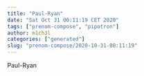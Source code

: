 ```yaml
---
title: "Paul-Ryan"
date: "Sat Oct 31 00:11:19 CET 2020"
tags: ["prenom-compose", "pipotron"]
author: m1ch3l
categories: ["generated"]
slug: "prenom-compose/2020-10-31-00:11:19"
---
```


Paul-Ryan
